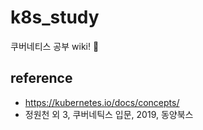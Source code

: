 # k8s_study
쿠버네티스 공부 wiki! :whale:

## reference 
* https://kubernetes.io/docs/concepts/
* 정원천 외 3, 쿠버네틱스 입문, 2019, 동양북스 
